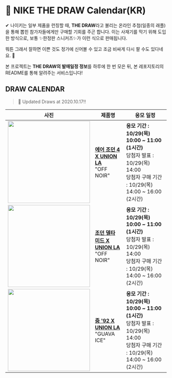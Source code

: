 # 👟 NIKE THE DRAW Calendar(KR)

✔ 나이키는 일부 제품을 런칭할 때, **THE DRAW**라고 불리는 온라인 추첨(일종의 래플)을 통해 뽑힌 참가자들에게만 구매할 기회를 주곤 합니다. 이는 사재기를 막기 위해 도입한 방식으로, 보통 ✨한정판 스니커즈✨가 이런 식으로 판매됩니다.

뭐튼 그래서 잘하면 이쁜 것도 정가에 신어볼 수 있고 조금 비싸게 다시 팔 수도 있다네요. 🤭

본 프로젝트는 **THE DRAW의 발매일정 정보**를 하루에 한 번 모은 뒤, 본 레포지토리의 README를 통해 알려주는 서비스입니다!

## DRAW CALENDAR

<!-- DRAW CALENDAR: START -->

> 👟 Updated Draws at 2020.10.17‼️

| 사진 | 제품명 | 응모 일정 |
| --- | ---- | ------- |
| <img src="https://static-breeze.nike.co.kr/kr/ko_kr/cmsstatic/product/DC9533-001/99271a77-b6ab-4f0c-96d2-c249eefc20ce_primary.jpg?gallery" width="256" /> | <a href="https://www.nike.com/kr/launch/t/men/fw/basketball/DC9533-001/kqwn30/air-jordan-4-retro-sp"><strong>에어 조던 4 X UNION LA</strong><br /></a> "OFF NOIR" | <strong>응모 기간 : 10/29(목) 10:00 ~ 11:00 (1시간)</strong><br />당첨자 발표 : 10/29(목) 14:00<br />당첨자 구매 기간 : 10/29(목) 14:00 ~ 16:00 (2시간) |
| <img src="https://static-breeze.nike.co.kr/kr/ko_kr/cmsstatic/product/DA1951-001/d5969a87-994b-4035-8c20-2e7e41824af9_primary.jpg?gallery" width="256" /> | <a href="https://www.nike.com/kr/launch/t/men/fw/basketball/DA1951-001/fxoh71/jordan-delta-mid-sp"><strong>조던 델타 미드 X UNION LA</strong><br /></a> "OFF NOIR" | <strong>응모 기간 : 10/29(목) 10:00 ~ 11:00 (1시간)</strong><br />당첨자 발표 : 10/29(목) 14:00<br />당첨자 구매 기간 : 10/29(목) 14:00 ~ 16:00 (2시간) |
| <img src="https://static-breeze.nike.co.kr/kr/ko_kr/cmsstatic/product/DA2553-800/fcb9bde7-fa0e-4d84-a131-b9af79f339c2_primary.jpg?gallery" width="256" /> | <a href="https://www.nike.com/kr/launch/t/men/fw/basketball/DA2553-800/lnhj71/jordan-zoom-92-u"><strong>줌 '92 X UNION LA</strong><br /></a> "GUAVA ICE" | <strong>응모 기간 : 10/29(목) 10:00 ~ 11:00 (1시간)</strong><br />당첨자 발표 : 10/29(목) 14:00<br />당첨자 구매 기간 : 10/29(목) 14:00 ~ 16:00 (2시간) |

<!-- DRAW CALENDAR: END -->
